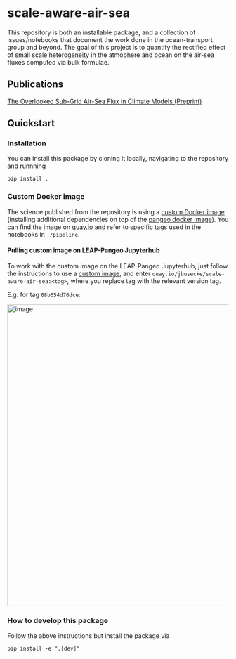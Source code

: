 # scale-aware-air-sea
This repository is both an installable package, and a collection of issues/notebooks that document the work done in the ocean-transport group and beyond.
The goal of this project is to quantify the rectified effect of small scale heterogeneity in the atmophere and ocean on the air-sea fluxes computed via bulk formulae.

## Publications
[The Overlooked Sub-Grid Air-Sea Flux in Climate Models (Preprint)](https://eartharxiv.org/repository/dashboard/7144/)

## Quickstart

### Installation
You can install this package by cloning it locally, navigating to the repository and runnning
```
pip install .
```

### Custom Docker image
The science published from the repository is using a [custom Docker image](/Dockerfile) (installing additional dependencies on top of the [pangeo docker image](https://github.com/pangeo-data/pangeo-docker-images)). 
You can find the image on [quay.io](https://quay.io/repository/jbusecke/scale-aware-air-sea?tab=tags) and refer to specific tags used in the notebooks in `./pipeline`.

#### Pulling custom image on LEAP-Pangeo Jupyterhub
To work with the custom image on the LEAP-Pangeo Jupyterhub, just follow the instructions to use a [custom image](), and enter `quay.io/jbusecke/scale-aware-air-sea:<tag>`, where you replace tag with the relevant version tag. 


E.g. for tag `68b654d76dce`:

<img width="687" alt="image" src="https://github.com/user-attachments/assets/c87ad92b-708d-452f-bd1e-c5b48adb51cc">


### How to develop this package
Follow the above instructions but install the package via
```
pip install -e ".[dev]"
```
